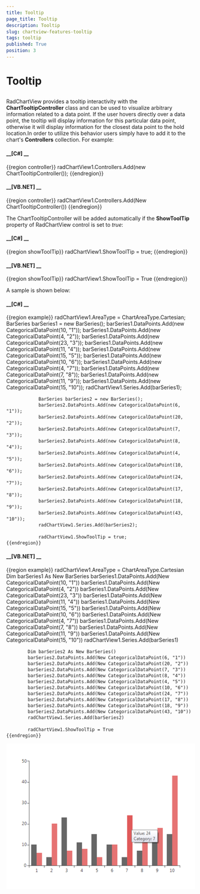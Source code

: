 ```yaml
---
title: Tooltip
page_title: Tooltip
description: Tooltip
slug: chartview-features-tooltip
tags: tooltip
published: True
position: 3
---
```


# Tooltip



## 

RadChartView provides a tooltip interactivity  with the
          __ChartTooltipController__ class and can be used to visualize
          arbitrary information related to a data point. If the user
          hovers directly over a data point, the tooltip will display
          information for this particular data point, otherwise it will
          display information for the closest data point to the hold
          location.In order to utilize this behavior users simply have to
          add it to the chart's __Controllers__ collection. For example:
          

#### __[C#] __

{{region controller}}
	            radChartView1.Controllers.Add(new ChartTooltipController());
	{{endregion}}



#### __[VB.NET] __

{{region controller}}
	        radChartView1.Controllers.Add(New ChartTooltipController())
	{{endregion}}



The ChartTooltipController will be added automatically if
          the __ShowToolTip__ property of RadChartView control is set to *true*:
          

#### __[C#] __

{{region showToolTip}}
	            radChartView1.ShowToolTip = true;
	{{endregion}}



#### __[VB.NET] __

{{region showToolTip}}
	        radChartView1.ShowToolTip = True
	{{endregion}}



A sample is shown below:
        

#### __[C#] __

{{region example}}
	            radChartView1.AreaType = ChartAreaType.Cartesian;
	            BarSeries barSeries1 = new BarSeries();
	            barSeries1.DataPoints.Add(new CategoricalDataPoint(10, "1"));
	            barSeries1.DataPoints.Add(new CategoricalDataPoint(4, "2"));
	            barSeries1.DataPoints.Add(new CategoricalDataPoint(23, "3"));
	            barSeries1.DataPoints.Add(new CategoricalDataPoint(11, "4"));
	            barSeries1.DataPoints.Add(new CategoricalDataPoint(15, "5"));
	            barSeries1.DataPoints.Add(new CategoricalDataPoint(10, "6"));
	            barSeries1.DataPoints.Add(new CategoricalDataPoint(4, "7"));
	            barSeries1.DataPoints.Add(new CategoricalDataPoint(7, "8"));
	            barSeries1.DataPoints.Add(new CategoricalDataPoint(11, "9"));
	            barSeries1.DataPoints.Add(new CategoricalDataPoint(15, "10"));
	            radChartView1.Series.Add(barSeries1);
	
	            BarSeries barSeries2 = new BarSeries();
	            barSeries2.DataPoints.Add(new CategoricalDataPoint(6, "1"));
	            barSeries2.DataPoints.Add(new CategoricalDataPoint(20, "2"));
	            barSeries2.DataPoints.Add(new CategoricalDataPoint(7, "3"));
	            barSeries2.DataPoints.Add(new CategoricalDataPoint(8, "4"));
	            barSeries2.DataPoints.Add(new CategoricalDataPoint(4, "5"));
	            barSeries2.DataPoints.Add(new CategoricalDataPoint(10, "6"));
	            barSeries2.DataPoints.Add(new CategoricalDataPoint(24, "7"));
	            barSeries2.DataPoints.Add(new CategoricalDataPoint(17, "8"));
	            barSeries2.DataPoints.Add(new CategoricalDataPoint(18, "9"));
	            barSeries2.DataPoints.Add(new CategoricalDataPoint(43, "10"));
	            radChartView1.Series.Add(barSeries2);
	
	            radChartView1.ShowToolTip = true;
	{{endregion}}



#### __[VB.NET] __

{{region example}}
	        radChartView1.AreaType = ChartAreaType.Cartesian
	        Dim barSeries1 As New BarSeries
	        barSeries1.DataPoints.Add(New CategoricalDataPoint(10, "1"))
	        barSeries1.DataPoints.Add(New CategoricalDataPoint(4, "2"))
	        barSeries1.DataPoints.Add(New CategoricalDataPoint(23, "3"))
	        barSeries1.DataPoints.Add(New CategoricalDataPoint(11, "4"))
	        barSeries1.DataPoints.Add(New CategoricalDataPoint(15, "5"))
	        barSeries1.DataPoints.Add(New CategoricalDataPoint(10, "6"))
	        barSeries1.DataPoints.Add(New CategoricalDataPoint(4, "7"))
	        barSeries1.DataPoints.Add(New CategoricalDataPoint(7, "8"))
	        barSeries1.DataPoints.Add(New CategoricalDataPoint(11, "9"))
	        barSeries1.DataPoints.Add(New CategoricalDataPoint(15, "10"))
	        radChartView1.Series.Add(barSeries1)
	
	        Dim barSeries2 As New BarSeries()
	        barSeries2.DataPoints.Add(New CategoricalDataPoint(6, "1"))
	        barSeries2.DataPoints.Add(New CategoricalDataPoint(20, "2"))
	        barSeries2.DataPoints.Add(New CategoricalDataPoint(7, "3"))
	        barSeries2.DataPoints.Add(New CategoricalDataPoint(8, "4"))
	        barSeries2.DataPoints.Add(New CategoricalDataPoint(4, "5"))
	        barSeries2.DataPoints.Add(New CategoricalDataPoint(10, "6"))
	        barSeries2.DataPoints.Add(New CategoricalDataPoint(24, "7"))
	        barSeries2.DataPoints.Add(New CategoricalDataPoint(17, "8"))
	        barSeries2.DataPoints.Add(New CategoricalDataPoint(18, "9"))
	        barSeries2.DataPoints.Add(New CategoricalDataPoint(43, "10"))
	        radChartView1.Series.Add(barSeries2)
	
	        radChartView1.ShowToolTip = True
	{{endregion}}

![chartview-features-tooltips 001](images/chartview-features-tooltips001.png)
